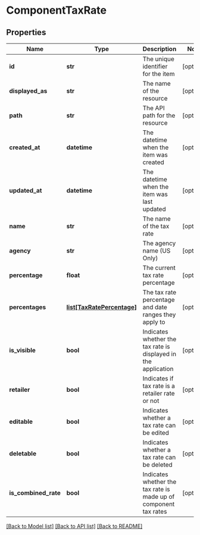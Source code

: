 # ComponentTaxRate

## Properties
Name | Type | Description | Notes
------------ | ------------- | ------------- | -------------
**id** | **str** | The unique identifier for the item | [optional] 
**displayed_as** | **str** | The name of the resource | [optional] 
**path** | **str** | The API path for the resource | [optional] 
**created_at** | **datetime** | The datetime when the item was created | [optional] 
**updated_at** | **datetime** | The datetime when the item was last updated | [optional] 
**name** | **str** | The name of the tax rate | [optional] 
**agency** | **str** | The agency name (US Only) | [optional] 
**percentage** | **float** | The current tax rate percentage | [optional] 
**percentages** | [**list[TaxRatePercentage]**](TaxRatePercentage.md) | The tax rate percentage and date ranges they apply to | [optional] 
**is_visible** | **bool** | Indicates whether the tax rate is displayed in the application | [optional] 
**retailer** | **bool** | Indicates if tax rate is a retailer rate or not | [optional] 
**editable** | **bool** | Indicates whether a tax rate can be edited | [optional] 
**deletable** | **bool** | Indicates whether a tax rate can be deleted | [optional] 
**is_combined_rate** | **bool** | Indicates whether the tax rate is made up of component tax rates | [optional] 

[[Back to Model list]](../README.md#documentation-for-models) [[Back to API list]](../README.md#documentation-for-api-endpoints) [[Back to README]](../README.md)


